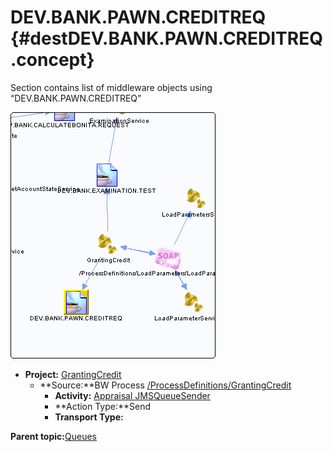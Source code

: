 # DEV.BANK.PAWN.CREDITREQ {#destDEV.BANK.PAWN.CREDITREQ .concept}

Section contains list of middleware objects using “DEV.BANK.PAWN.CREDITREQ”

![](dest_Id116.png)

-   **Project:** [GrantingCredit](../projs/GrantingCredit.md)
    -   **Source:**BW Process [/ProcessDefinitions/GrantingCredit](../../../projects/GrantingCredit/ProcessDefinitions/GrantingCredit.process.md)
        -   **Activity:** [Appraisal JMSQueueSender](../projs/act_115.md)
        -   **Action Type:**Send
        -   **Transport Type:**

**Parent topic:**[Queues](../../../../../../modules/demo_Enterprise/dita/crossref/dest/msgs/Group_Id144.md)

